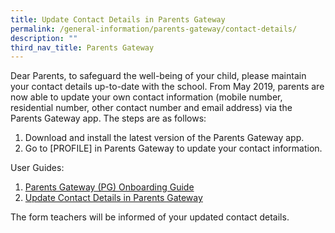 ```yaml
---
title: Update Contact Details in Parents Gateway
permalink: /general-information/parents-gateway/contact-details/
description: ""
third_nav_title: Parents Gateway
---
```

Dear Parents, to safeguard the well-being of your child, please maintain your contact details up-to-date with the school. From May 2019, parents are now able to update your own contact information (mobile number, residential number, other contact number and email address) via the Parents Gateway app. The steps are as follows:

1.  Download and install the latest version of the Parents Gateway app.
2.  Go to \[PROFILE\] in Parents Gateway to update your contact information.

User Guides:
1. [Parents Gateway (PG) Onboarding Guide](/files/Parents%20Gateway/01-parents-gateway-pg-onboarding-guide.pdf)
2. [Update Contact Details in Parents Gateway](/files/Parents%20Gateway/03-update-contact-details-in-parents-gateway.pdf)

The form teachers will be informed of your updated contact details.